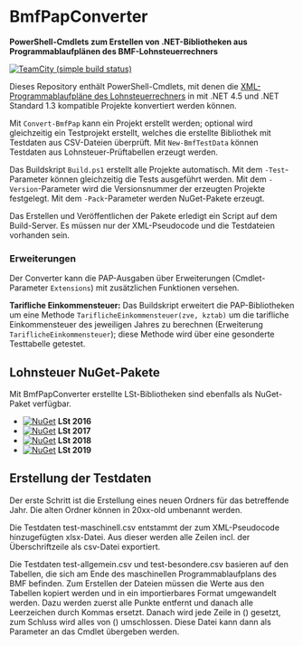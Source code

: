 # BmfPapConverter
**PowerShell-Cmdlets zum Erstellen von .NET-Bibliotheken aus Programmablaufplänen des BMF-Lohnsteuerrechners**

[![TeamCity (simple build status)](https://img.shields.io/teamcity/https/build.service-dataline.de/s/OpenSource_DatalineTaxBmfPapConverter.svg)]()

Dieses Repository enthält PowerShell-Cmdlets, mit denen die [XML-Programmablaufpläne des Lohnsteuerrechners](https://www.bmf-steuerrechner.de/) in mit .NET 4.5 und .NET Standard 1.3 kompatible Projekte konvertiert werden können.

Mit ```Convert-BmfPap``` kann ein Projekt erstellt werden; optional wird gleichzeitig ein Testprojekt erstellt, welches die erstellte Bibliothek mit Testdaten aus CSV-Dateien überprüft. Mit ```New-BmfTestData``` können Testdaten aus Lohnsteuer-Prüftabellen erzeugt werden.

Das Buildskript ```Build.ps1``` erstellt alle Projekte automatisch. Mit dem ```-Test```-Parameter können gleichzeitig die Tests ausgeführt werden. Mit dem ```-Version```-Parameter wird die Versionsnummer der erzeugten Projekte festgelegt. Mit dem ```-Pack```-Parameter werden NuGet-Pakete erzeugt.

Das Erstellen und Veröffentlichen der Pakete erledigt ein Script auf dem Build-Server. Es müssen nur der XML-Pseudocode und die Testdateien vorhanden sein.

### Erweiterungen

Der Converter kann die PAP-Ausgaben über Erweiterungen (Cmdlet-Parameter ```Extensions```) mit zusätzlichen Funktionen versehen.

**Tarifliche Einkommensteuer:** Das Buildskript erweitert die PAP-Bibliotheken um eine Methode ```TariflicheEinkommensteuer(zve, kztab)``` um die tarifliche Einkommensteuer des jeweiligen Jahres zu berechnen (Erweiterung ```TariflicheEinkommensteuer```); diese Methode wird über eine gesonderte Testtabelle getestet.

## Lohnsteuer NuGet-Pakete
Mit BmfPapConverter erstellte LSt-Bibliotheken sind ebenfalls als NuGet-Paket verfügbar.

* [![NuGet](https://img.shields.io/nuget/v/Dataline.Tax.LSt2016.svg)](https://www.nuget.org/packages/Dataline.Tax.LSt2016/) **LSt 2016**
* [![NuGet](https://img.shields.io/nuget/v/Dataline.Tax.LSt2017.svg)](https://www.nuget.org/packages/Dataline.Tax.LSt2017/) **LSt 2017**
* [![NuGet](https://img.shields.io/nuget/v/Dataline.Tax.LSt2018.svg)](https://www.nuget.org/packages/Dataline.Tax.LSt2018/) **LSt 2018**
* [![NuGet](https://img.shields.io/nuget/v/Dataline.Tax.LSt2019.svg)](https://www.nuget.org/packages/Dataline.Tax.LSt2019/) **LSt 2019**


## Erstellung der Testdaten
Der erste Schritt ist die Erstellung eines neuen Ordners für das betreffende Jahr. Die alten Ordner können in 20xx-old umbenannt werden.

Die Testdaten test-maschinell.csv entstammt der zum XML-Pseudocode hinzugefügten xlsx-Datei. Aus dieser werden alle Zeilen incl. der Überschriftzeile als csv-Datei exportiert.

Die Testdaten test-allgemein.csv und test-besondere.csv basieren auf den Tabellen, die sich am Ende des maschinellen Programmablaufplans des BMF befinden. Zum Erstellen der Dateien müssen die Werte aus den Tabellen kopiert werden und in ein importierbares Format umgewandelt werden. Dazu werden zuerst alle Punkte entfernt und danach alle Leerzeichen durch Kommas ersetzt.
Danach wird jede Zeile in () gesetzt, zum Schluss wird alles von () umschlossen. Diese Datei kann dann als Parameter an das Cmdlet übergeben werden.

